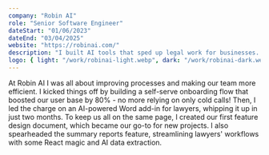 ```yaml
---
company: "Robin AI"
role: "Senior Software Engineer"
dateStart: "01/06/2023"
dateEnd: "03/04/2025"
website: "https://robinai.com/"
description: "I built AI tools that sped up legal work for businesses. My work on our self-serve onboarding and an AI Word add-in for lawyers significantly boosted user adoption and streamlined workflows for legal teams."
logo: { light: "/work/robinai-light.webp", dark: "/work/robinai-dark.webp" }
---
```


At Robin AI I was all about improving processes and making our team more efficient. I kicked things off by building a self-serve onboarding flow that boosted our user base by 80% - no more relying on only cold calls! Then, I led the charge on an AI-powered Word add-in for lawyers, whipping it up in just two months. To keep us all on the same page, I created our first feature design document, which became our go-to for new projects. I also spearheaded the summary reports feature, streamlining lawyers' workflows with some React magic and AI data extraction.
